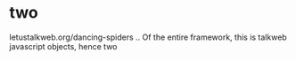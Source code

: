 two
===

letustalkweb.org/dancing-spiders .. Of the entire framework, this is talkweb javascript objects, hence two 
